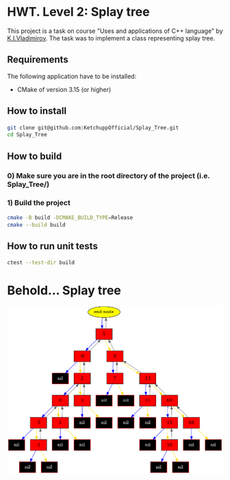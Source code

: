 # HWT. Level 2: Splay tree

This project is a task on course "Uses and applications of C++ language" by [K.I.Vladimirov](https://github.com/tilir). The task was to implement a class representing splay tree.

## Requirements

The following application have to be installed:
- CMake of version 3.15 (or higher)

## How to install
```bash
git clone git@github.com:KetchuppOfficial/Splay_Tree.git
cd Splay_Tree
```

## How to build

### 0) Make sure you are in the root directory of the project (i.e. Splay_Tree/)

### 1) Build the project
```bash
cmake -B build -DCMAKE_BUILD_TYPE=Release
cmake --build build
```

## How to run unit tests
```bash
ctest --test-dir build
```

# Behold... Splay tree

![dump](/images/dump_example.png)
